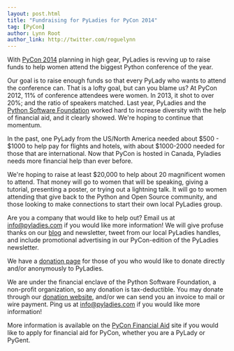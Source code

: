 ```yaml
---
layout: post.html
title: "Fundraising for PyLadies for PyCon 2014"
tag: [PyCon]
author: Lynn Root
author_link: http://twitter.com/roguelynn
---
```


With [PyCon 2014][0] planning in high gear, PyLadies is revving up to raise funds to help women attend the biggest Python conference of the year.

Our goal is to raise enough funds so that every PyLady who wants to attend the conference can. That is a lofty goal, but can you blame us? At PyCon 2012, 11% of conference attendees were women. In 2013, it shot to over 20%; and the ratio of speakers matched. Last year, PyLadies and the [Python Software Foundation][1] worked hard to increase diversity with the help of financial aid, and it clearly showed. We're hoping to continue that momentum.

In the past, one PyLady from the US/North America needed about $500 - $1000 to help pay for flights and hotels, with about $1000-2000 needed for those that are international. Now that PyCon is hosted in Canada, Pyladies needs more financial help than ever before.

We're hoping to raise at least $20,000 to help about 20 magnificent women to attend. That money will go to women that will be speaking, giving a tutorial, presenting a poster, or trying out a lightning talk. It will go to women attending that give back to the Python and Open Source community, and those looking to make connections to start their own local PyLadies group.

Are you a company that would like to help out? Email us at [info@pyladies.com][2] if you would like more information! We will give profuse thanks on our [blog][3] and newsletter, tweet from our local PyLadies handles, and include promotional advertising in our PyCon-edition of the PyLadies newsletter.

We have a [donation page][4] for those of you who would like to donate directly and/or anonymously to PyLadies.

We are under the financial enclave of the Python Software Foundation, a non-profit organization, so any donation is tax-deductible. You may donate through our [donation website][4], and/or we can send you an invoice to mail or wire payment. Ping us at [info@pyladies.com][2] if you would like more information!

More information is available on the [PyCon Financial Aid][5] site if you would like to apply for financial aid for PyCon, whether you are a PyLady or PyGent.

[0]: http://us.pycon.org/2014
[1]: http://python.org/psf
[2]: mailto:info@pyladies.com?subject=Donation
[3]: http://pyladies.com/blog
[4]: https://psfmember.org/civicrm/contribute/transact?reset=1&id=6
[5]: https://us.pycon.org/2014/assistance/